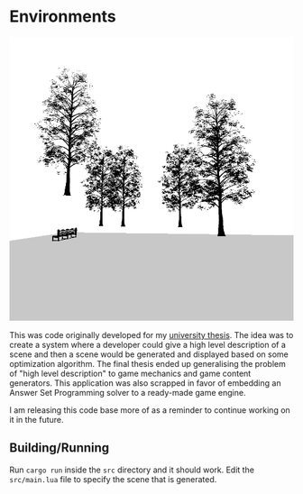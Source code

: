 # Environments

![environment](./assets/env.png)

This was code originally developed for my [university thesis](https://github.com/vagos/asp-games). The idea was to
create a system where a developer could give a high level description of a
scene and then a scene would be generated and displayed based on some
optimization algorithm. The final thesis ended up generalising the problem of
"high level description" to game mechanics and game content generators. This
application was also scrapped in favor of embedding an Answer Set Programming
solver to a ready-made game engine.

I am releasing this code base more of as a reminder to continue working on it
in the future.

## Building/Running 

Run `cargo run` inside the `src` directory and it should work.
Edit the `src/main.lua` file to specify the scene that is generated.

